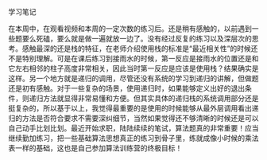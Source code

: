 学习笔记

在本周中，在观看视频和本周的一定次数的练习后。还是稍有感触的，以前遇到一些题要么死磕，要么就是做一遍就放一边了。没有经过反复的练习以及深层次的思考。感触最深的还是栈的特征，在老师介绍使用栈的标准是“最近相关性”的时候还不是特别理解。可是在课后练习到接雨水的时候，第一反应是接雨水的位置还是和它左右相邻的柱子高度非常相关，因此当时第一反应是应该是使用栈？结果确实是这样。另一个地方就是递归的调用，尽管还没有系统的学习到递归的讲解，但做题还是初有感触。对于一些复杂的场景，使用递归时，如果能够定义出好的退出条件，则递归方法就显得非常易懂和方便。但其实具体的递归栈的系统调用部分还是挺复杂的，所以基于以上，我觉得最重要的是使用的时候能够从最外层调用看出递归的方法是否符合要求不需要深纠细节，当然如果觉得还不够清晰的时候还是可以自己动手比划比划。最近开始求职，陆陆续续的笔试，算法题真的非常重要！应当继续勤加练习，把一些基础算法思想真正的练习到骨子里，练就成像小时候的乘法表一样的基础，这也是自己参加算法训练营的终极目标！
